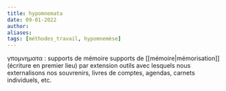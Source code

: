 ```yaml
---
title: hypomnemata
date: 09-01-2022
author: 
aliases: 
tags: [méthodes_travail, hypomnemèse]
---
```


γπομνηματα : supports de mémoire
supports de [[mémoire|mémorisation]] (écriture en premier lieu) par extension outils avec lesquels nous externalisons nos souvrenirs, livres de comptes, agendas, carnets individuels, etc.



